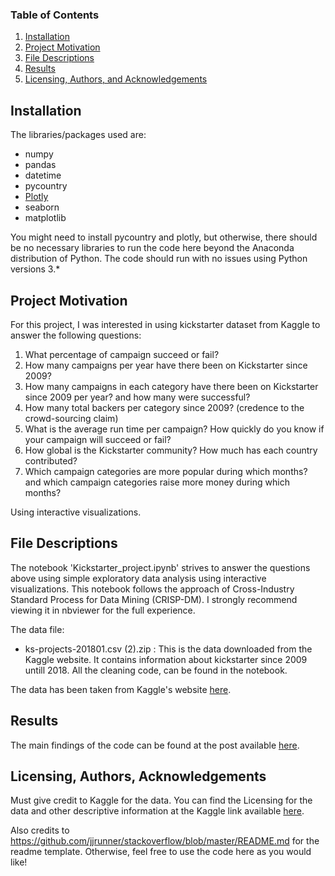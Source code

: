 
### Table of Contents

1. [Installation](#installation)
2. [Project Motivation](#motivation)
3. [File Descriptions](#files)
4. [Results](#results)
5. [Licensing, Authors, and Acknowledgements](#licensing)

## Installation <a name="installation"></a>

The libraries/packages used are:
- numpy
- pandas
- datetime
- pycountry
- [Plotly](https://plot.ly/#/)
- seaborn
- matplotlib

You might need to install pycountry and plotly, but otherwise, there should be no necessary libraries to run the code here beyond the Anaconda distribution of Python. The code should run with no issues using Python versions 3.*



## Project Motivation<a name="motivation"></a>

For this project, I was interested in using kickstarter dataset from Kaggle to answer the following questions:

1. What percentage of campaign succeed or fail?
2. How many campaigns per year have there been on Kickstarter since 2009?
3. How many campaigns in each category have there been on Kickstarter since 2009 per year? and how many were successful?
4. How many total backers per category since 2009? (credence to the crowd-sourcing claim)
5. What is the average run time per campaign? How quickly do you know if your campaign will succeed or fail?
6. How global is the Kickstarter community? How much has each country contributed?
7. Which campaign categories are more popular during which months? and which campaign categories raise more money during which months?

Using interactive visualizations.

## File Descriptions <a name="files"></a>

The notebook 'Kickstarter_project.ipynb' strives to answer the questions above using simple exploratory data analysis using interactive visualizations. This notebook follows the approach of Cross-Industry Standard Process for Data Mining (CRISP-DM). I strongly recommend viewing it in nbviewer for the full experience. 

The data file:

- ks-projects-201801.csv (2).zip : This is the data downloaded from the Kaggle website. It contains information about kickstarter since 2009 untill 2018. All the cleaning code, can be found in the notebook. 

The data has been taken from Kaggle's website [here](https://www.kaggle.com/kemical/kickstarter-projects).


## Results<a name="results"></a>

The main findings of the code can be found at the post available [here](https://katba-caroline.com/analyzing-kickstarter-campaigns-with-interactive-visualizations/).

## Licensing, Authors, Acknowledgements<a name="licensing"></a>

Must give credit to Kaggle for the data.  You can find the Licensing for the data and other descriptive information at the Kaggle link available [here](https://www.kaggle.com/c/titanic/data).  

Also credits to https://github.com/jjrunner/stackoverflow/blob/master/README.md for the readme template.
Otherwise, feel free to use the code here as you would like! 
